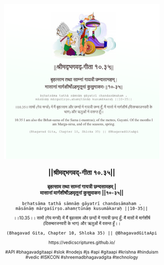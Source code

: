 <img src="../../asset/BG_10_35.png"/>
<center><h2>||श्रीमद्‍भगवद्‍-गीता १०.३५||</h2>
<h3>बृहत्साम तथा साम्नां गायत्री छन्दसामहम् |<br/>मासानां मार्गशीर्षोऽहमृतूनां कुसुमाकरः ||१०-३५||</h3>
<pre>bṛhatsāma tathā sāmnāṃ gāyatrī chandasāmaham .<br/>māsānāṃ mārgaśīrṣo.ahamṛtūnāṃ kusumākaraḥ ||10-35||</pre>
<p>।।10.35।। सामों (गेय मन्त्रों) में मैं बृहत्साम और छन्दों में गायत्री छन्द हूँ; मैं मासों में मार्गशीर्ष (दिसम्बरजनवरी के भाग) और ऋतुओं में वसन्त हूँ।।</p>
<pre>(Bhagavad Gita, Chapter 10, Shloka 35) || @BhagavadGitaApi</pre><p>https://vedicscriptures.github.io/</p><p>#API #bhagavadgitaapi #slok #nodejs #js #api #gitaapi #krishna #hinduism #vedic #ISKCON #shreemadbhagavadgita #technology</p></center>